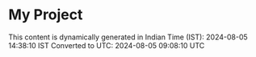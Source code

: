 # My Project

This content is dynamically generated in Indian Time (IST): 2024-08-05 14:38:10 IST
Converted to UTC: 2024-08-05 09:08:10 UTC
